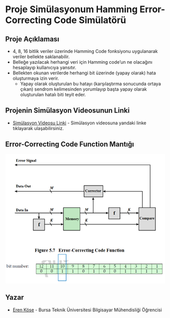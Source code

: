 # Proje Simülasyonum Hamming Error-Correcting Code Simülatörü
## Proje Açıklaması
* 4, 8, 16 bitlik veriler üzerinde Hamming Code fonksiyonu uygulanarak
veriler bellekte saklanabilir.
* Belleğe yazılacak herhangi veri için Hamming code’un ne olacağını
hesaplayıp kullanıcıya yansıtır.
* Bellekten okunan verilerde herhangi bit üzerinde (yapay olarak) hata
oluşturmaya izin verir.
  * Yapay olarak oluşturulan bu hatayı (karşılaştırma sonucunda ortaya
çıkan) sendrom kelimesinden yorumlayıp başta yapay olarak
oluşturulan hatalı biti teyit eder.
## Projenin Simülasyon Videosunun Linki
* [Simülasyon Videosu Linki](https://youtu.be/) - Simülasyon videosuna yandaki linke tıklayarak ulaşabilirsiniz.
## Error-Correcting Code Function Mantığı
  ![](/readmeGoruntuleri/hamming.png)
## Yazar
* [Eren Köse](https://tr.linkedin.com/in/eren-k%C3%B6se-338936252?trk=people-guest_people_search-card) - Bursa Teknik Üniversitesi Bilgisayar Mühendisliği Öğrencisi
